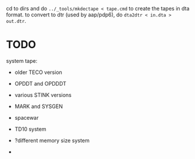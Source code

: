 cd to dirs and do
`../_tools/mkdectape < tape.cmd` to create the tapes in dta format.
to convert to dtr (used by aap/pdp6), do `dta2dtr < in.dta > out.dtr`.

TODO
====

system tape:
- older TECO version
- OPDDT and OPDDDT
- various STINK versions
- MARK and SYSGEN
- spacewar

- TD10 system
- ?different memory size system
- 
